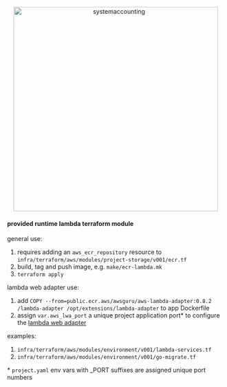<p align="center">
  <img width="475" alt="systemaccounting" src="https://user-images.githubusercontent.com/12200465/37568924-06f05d08-2a99-11e8-8891-60f373b33421.png">
</p>

#### provided runtime lambda terraform module

general use:
1. requires adding an `aws_ecr_repository` resource to `infra/terraform/aws/modules/project-storage/v001/ecr.tf`
1. build, tag and push image, e.g. `make/ecr-lambda.mk`
1. `terraform apply`

lambda web adapter use:
1. add `COPY --from=public.ecr.aws/awsguru/aws-lambda-adapter:0.8.2 /lambda-adapter /opt/extensions/lambda-adapter` to app Dockerfile
1. assign `var.aws_lwa_port` a unique project application port* to configure the [lambda web adapter](https://github.com/awslabs/aws-lambda-web-adapter)

examples:
1. `infra/terraform/aws/modules/environment/v001/lambda-services.tf`
1. `infra/terraform/aws/modules/environment/v001/go-migrate.tf`

\* `project.yaml` env vars with _PORT suffixes are assigned unique port numbers